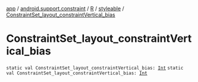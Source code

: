 [app](../../../index.md) / [android.support.constraint](../../index.md) / [R](../index.md) / [styleable](index.md) / [ConstraintSet_layout_constraintVertical_bias](./-constraint-set_layout_constraint-vertical_bias.md)

# ConstraintSet_layout_constraintVertical_bias

`static val ConstraintSet_layout_constraintVertical_bias: `[`Int`](https://kotlinlang.org/api/latest/jvm/stdlib/kotlin/-int/index.html)
`static val ConstraintSet_layout_constraintVertical_bias: `[`Int`](https://kotlinlang.org/api/latest/jvm/stdlib/kotlin/-int/index.html)